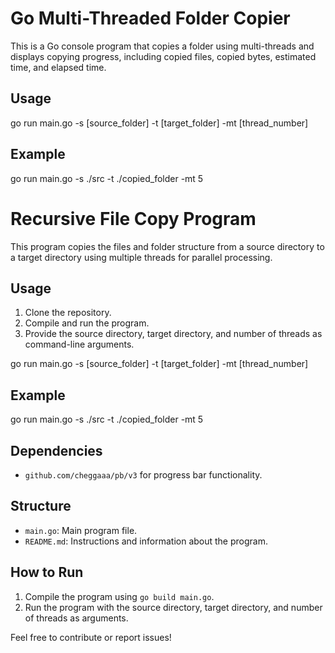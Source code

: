 # Go Multi-Threaded Folder Copier

This is a Go console program that copies a folder using multi-threads and displays copying progress, including copied files, copied bytes, estimated time, and elapsed time.

## Usage

go run main.go -s [source_folder] -t [target_folder] -mt [thread_number]

## Example

go run main.go -s ./src -t ./copied_folder -mt 5


# Recursive File Copy Program

This program copies the files and folder structure from a source directory to a target directory using multiple threads for parallel processing.

## Usage
1. Clone the repository.
2. Compile and run the program.
3. Provide the source directory, target directory, and number of threads as command-line arguments.

go run main.go -s [source_folder] -t [target_folder] -mt [thread_number]

## Example

go run main.go -s ./src -t ./copied_folder -mt 5

## Dependencies
- `github.com/cheggaaa/pb/v3` for progress bar functionality.

## Structure
- `main.go`: Main program file.
- `README.md`: Instructions and information about the program.

## How to Run
1. Compile the program using `go build main.go`.
2. Run the program with the source directory, target directory, and number of threads as arguments.

Feel free to contribute or report issues!